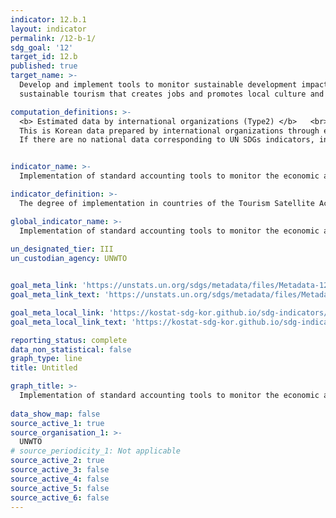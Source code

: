 ```yaml
---
indicator: 12.b.1
layout: indicator
permalink: /12-b-1/
sdg_goal: '12'
target_id: 12.b
published: true
target_name: >-
  Develop and implement tools to monitor sustainable development impacts for
  sustainable tourism that creates jobs and promotes local culture and products

computation_definitions: >-
  <b> Estimated data by international organizations (Type2) </b>   <br>
  This is Korean data prepared by international organizations through estimation and modeling. 
  If there are no national data corresponding to UN SDGs indicators, international data are available for monitoring.


indicator_name: >-
  Implementation of standard accounting tools to monitor the economic and environmental aspects of tourism sustainability

indicator_definition: >-
  The degree of implementation in countries of the Tourism Satellite Account (TSA) and the System of Environmental and Economic Accounts (SEEA) tables that are to date considered most relevant and feasible for monitoring sustainability in tourism. 

global_indicator_name: >-
  Implementation of standard accounting tools to monitor the economic and environmental aspects of tourism sustainability
  
un_designated_tier: III
un_custodian_agency: UNWTO


goal_meta_link: 'https://unstats.un.org/sdgs/metadata/files/Metadata-12-0b-01.pdf'
goal_meta_link_text: 'https://unstats.un.org/sdgs/metadata/files/Metadata-12-0b-01.pdf'

goal_meta_local_link: 'https://kostat-sdg-kor.github.io/sdg-indicators/public/data/Metadata-12-0b-01_ENG.pdf'
goal_meta_local_link_text: 'https://kostat-sdg-kor.github.io/sdg-indicators/public/data/Metadata-12-0b-01_ENG.pdf'

reporting_status: complete
data_non_statistical: false
graph_type: line
title: Untitled

graph_title: >-
  Implementation of standard accounting tools to monitor the economic and environmental aspects of tourism (Tourism Satellite Account tables) 
  
data_show_map: false
source_active_1: true
source_organisation_1: >-
  UNWTO
# source_periodicity_1: Not applicable
source_active_2: true
source_active_3: false
source_active_4: false
source_active_5: false
source_active_6: false
---
```

